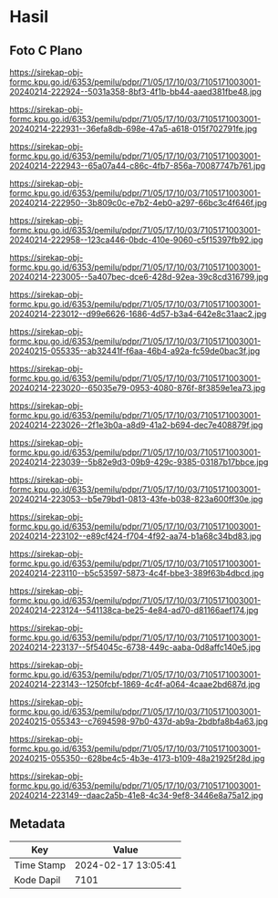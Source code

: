 # Hasil

## Foto C Plano

https://sirekap-obj-formc.kpu.go.id/6353/pemilu/pdpr/71/05/17/10/03/7105171003001-20240214-222924--5031a358-8bf3-4f1b-bb44-aaed381fbe48.jpg

https://sirekap-obj-formc.kpu.go.id/6353/pemilu/pdpr/71/05/17/10/03/7105171003001-20240214-222931--36efa8db-698e-47a5-a618-015f702791fe.jpg

https://sirekap-obj-formc.kpu.go.id/6353/pemilu/pdpr/71/05/17/10/03/7105171003001-20240214-222943--65a07a44-c86c-4fb7-856a-70087747b761.jpg

https://sirekap-obj-formc.kpu.go.id/6353/pemilu/pdpr/71/05/17/10/03/7105171003001-20240214-222950--3b809c0c-e7b2-4eb0-a297-66bc3c4f646f.jpg

https://sirekap-obj-formc.kpu.go.id/6353/pemilu/pdpr/71/05/17/10/03/7105171003001-20240214-222958--123ca446-0bdc-410e-9060-c5f15397fb92.jpg

https://sirekap-obj-formc.kpu.go.id/6353/pemilu/pdpr/71/05/17/10/03/7105171003001-20240214-223005--5a407bec-dce6-428d-92ea-39c8cd316799.jpg

https://sirekap-obj-formc.kpu.go.id/6353/pemilu/pdpr/71/05/17/10/03/7105171003001-20240214-223012--d99e6626-1686-4d57-b3a4-642e8c31aac2.jpg

https://sirekap-obj-formc.kpu.go.id/6353/pemilu/pdpr/71/05/17/10/03/7105171003001-20240215-055335--ab32441f-f6aa-46b4-a92a-fc59de0bac3f.jpg

https://sirekap-obj-formc.kpu.go.id/6353/pemilu/pdpr/71/05/17/10/03/7105171003001-20240214-223020--65035e79-0953-4080-876f-8f3859e1ea73.jpg

https://sirekap-obj-formc.kpu.go.id/6353/pemilu/pdpr/71/05/17/10/03/7105171003001-20240214-223026--2f1e3b0a-a8d9-41a2-b694-dec7e408879f.jpg

https://sirekap-obj-formc.kpu.go.id/6353/pemilu/pdpr/71/05/17/10/03/7105171003001-20240214-223039--5b82e9d3-09b9-429c-9385-03187b17bbce.jpg

https://sirekap-obj-formc.kpu.go.id/6353/pemilu/pdpr/71/05/17/10/03/7105171003001-20240214-223053--b5e79bd1-0813-43fe-b038-823a600ff30e.jpg

https://sirekap-obj-formc.kpu.go.id/6353/pemilu/pdpr/71/05/17/10/03/7105171003001-20240214-223102--e89cf424-f704-4f92-aa74-b1a68c34bd83.jpg

https://sirekap-obj-formc.kpu.go.id/6353/pemilu/pdpr/71/05/17/10/03/7105171003001-20240214-223110--b5c53597-5873-4c4f-bbe3-389f63b4dbcd.jpg

https://sirekap-obj-formc.kpu.go.id/6353/pemilu/pdpr/71/05/17/10/03/7105171003001-20240214-223124--541138ca-be25-4e84-ad70-d81166aef174.jpg

https://sirekap-obj-formc.kpu.go.id/6353/pemilu/pdpr/71/05/17/10/03/7105171003001-20240214-223137--5f54045c-6738-449c-aaba-0d8affc140e5.jpg

https://sirekap-obj-formc.kpu.go.id/6353/pemilu/pdpr/71/05/17/10/03/7105171003001-20240214-223143--1250fcbf-1869-4c4f-a064-4caae2bd687d.jpg

https://sirekap-obj-formc.kpu.go.id/6353/pemilu/pdpr/71/05/17/10/03/7105171003001-20240215-055343--c7694598-97b0-437d-ab9a-2bdbfa8b4a63.jpg

https://sirekap-obj-formc.kpu.go.id/6353/pemilu/pdpr/71/05/17/10/03/7105171003001-20240215-055350--628be4c5-4b3e-4173-b109-48a21925f28d.jpg

https://sirekap-obj-formc.kpu.go.id/6353/pemilu/pdpr/71/05/17/10/03/7105171003001-20240214-223149--daac2a5b-41e8-4c34-9ef8-3446e8a75a12.jpg


## Metadata

| Key        | Value               |
| ---------- | ------------------- |
| Time Stamp | 2024-02-17 13:05:41 |
| Kode Dapil | 7101                |



